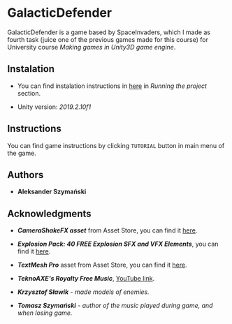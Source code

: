 # GalacticDefender

GalacticDefender is a game based by SpaceInvaders, which I made as fourth task (juice one of the previous games made for this course) for University course *Making games in Unity3D game engine*.

## Instalation

* You can find instalation instructions in [here](https://github.com/Bitterisland6/Unity/blob/master/README.md) in *Running the project* section.

* Unity version: *2019.2.10f1*

## Instructions

You can find game instructions by clicking `TUTORIAL` button in main menu of the game.

## Authors
* **Aleksander Szymański**

## Acknowledgments

* ***CameraShakeFX asset*** from Asset Store, you can find it [here](https://assetstore.unity.com/packages/tools/particles-effects/camera-shake-fx-146554).

* ***Explosion Pack: 40 FREE Explosion SFX and VFX Elements***, you can find it [here](https://www.premiumbeat.com/blog/free-explosion-sfx-vfx-elements/).

* ***TextMesh Pro*** asset from Asset Store, you can find it [here](https://assetstore.unity.com/packages/essentials/beta-projects/textmesh-pro-84126).

* ***TeknoAXE's Royalty Free Music***, [YouTube link](https://www.youtube.com/user/teknoaxe/featured).

* ***Krzysztof Sławik*** *- made models of enemies.*

* ***Tomasz Szymański*** *- author of the music played during game, and when losing game.*